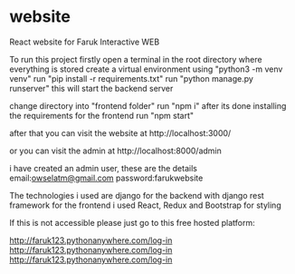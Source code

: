 # website

React website for Faruk Interactive WEB

To run this project firstly open a terminal in the root directory where everything is stored 
create a virtual environment using "python3 -m venv venv"
run "pip install -r requirements.txt"
run "python manage.py runserver" this will start the backend server

change directory into "frontend folder"
run "npm i"
after its done installing the requirements for the frontend run 
"npm start"

after that you can visit the website at 
http://localhost:3000/

or you can visit the admin at 
http://localhost:8000/admin


i have created an admin user, these are the details
email:owselatm@gmail.com
password:farukwebsite



The technologies i used are django for the backend with django rest framework
for the frontend i used React, Redux and Bootstrap for styling

If this is not accessible please just go to this free hosted platform:


http://faruk123.pythonanywhere.com/log-in
http://faruk123.pythonanywhere.com/log-in
http://faruk123.pythonanywhere.com/log-in
